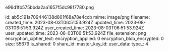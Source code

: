 e96d1fb575bbda2aa1657f5dc98f7780.png

id: ab5c191a709446138d801f68a78e4ccb
mime: image/png
filename: 
created_time: 2023-08-03T06:51:53.924Z
updated_time: 2023-08-03T06:51:53.924Z
user_created_time: 2023-08-03T06:51:53.924Z
user_updated_time: 2023-08-03T06:51:53.924Z
file_extension: png
encryption_cipher_text: 
encryption_applied: 0
encryption_blob_encrypted: 0
size: 55679
is_shared: 0
share_id: 
master_key_id: 
user_data: 
type_: 4
